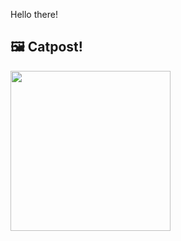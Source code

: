 Hello there!



## 🖼️ Catpost!

<sub>
    <img src="https://cdn2.thecatapi.com/images/Xt4WPpFNC.jpg" height="256">
</sub>


